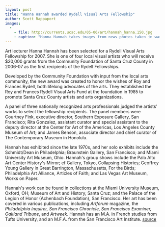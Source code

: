 ```yaml
---
layout: post
title: "Hanna Hannah awarded Rydell Visual Arts Fellowship"
author: Scott Rappaport
images:
  -
    - file: http://currents.ucsc.edu/05-06/art/hannah_hanna.150.jpg
    - caption: "Hanna Hannah takes images from news photos taken in war situations and recreates them on rice-paper scrolls."
---
```


Art lecturer Hanna Hannah has been selected for a Rydell Visual Arts Fellowship for 2007. She is one of four local visual artists who will receive $20,000 grants from the Community Foundation of Santa Cruz County in 2006-07 as the first recipients of the Rydell Fellowships.

Developed by the Community Foundation with input from the local arts community, the new award was created to honor the wishes of Roy and Frances Rydell, both lifelong advocates of the arts. They established the Roy and Frances Rydell Visual Arts Fund at the foundation in 1985 to promote Santa Cruz County artists and arts organizations.

A panel of three nationally recognized arts professionals judged the artists' works to select the fellowship recipients. The panel members were Courtney Fink, executive director, Southern Exposure Gallery, San Francisco; Rita Gonzalez, assistant curator and special assistant to the deputy director at the Center for Art of the Americas, Los Angeles County Museum of Art; and James Benson, associate director and chief curator of The Contemporary Museum in Honolulu.

Hannah has exhibited since the late 1970s, and her solo exhibits include the Schmidt/Dean in Philadelphia; Braunstein Gallery, San Francisco; and Miami University Art Museum, Ohio. Hannah's group shows include the Palo Alto Art Center History's Mirror; ef Gallery, Tokyo, Collapsing Histories; Geoffrey Young Gallery in Great Barrington, Massachusetts, For the Birds; Philadelphia Art Alliance, Articles of Faith; and Las Vegas Art Museum, Works on Paper.

Hannah's work can be found in collections at the Miami University Museum, Oxford, OH; Museum of Art and History, Santa Cruz; and the Palace of the Legion of Honor (Achenbach Foundation), San Francisco. Her art has been covered in various publications, including _Artforum_ magazine, the _Philadelphia Inquirer, San Francisco Chronicle, San Francisco Examiner, Oakland Tribune_, and _Artweek_. Hannah has an M.A. in French studies from Tufts University, and an M.F.A. from the San Francisco Art Institute.
[source](http://www1.ucsc.edu/currents/05-06/05-08/hannah.asp "Permalink to hannah")
